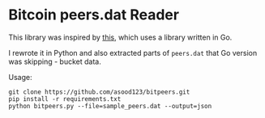 # Bitcoin peers.dat Reader

This library was inspired by [this](https://raghavsood.com/blog/2018/05/20/demystifying-peers-dat), which uses a library written in Go.

I rewrote it in Python and also extracted parts of `peers.dat` that Go version was skipping - bucket data.

Usage:

```
git clone https://github.com/asood123/bitpeers.git
pip install -r requirements.txt
python bitpeers.py --file=sample_peers.dat --output=json
```
